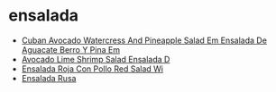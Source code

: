 # ensalada

 * [Cuban Avocado Watercress And Pineapple Salad Em Ensalada De Aguacate Berro Y Pina Em](../../index/c/cuban-avocado-watercress-and-pineapple-salad-em-ensalada-de-aguacate-berro-y-pina-em-51203230.json)
 * [Avocado Lime Shrimp Salad Ensalada D](../../index/a/avocado-lime-shrimp-salad-ensalada-d.json)
 * [Ensalada Roja Con Pollo Red Salad Wi](../../index/e/ensalada-roja-con-pollo-red-salad-wi.json)
 * [Ensalada Rusa](../../index/e/ensalada-rusa.json)
